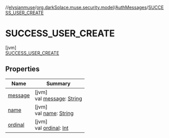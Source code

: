 //[elysianmuse](../../../../index.md)/[org.darkSolace.muse.security.model](../../index.md)/[AuthMessages](../index.md)/[SUCCESS_USER_CREATE](index.md)

# SUCCESS_USER_CREATE

[jvm]\
[SUCCESS_USER_CREATE](index.md)

## Properties

| Name                                                                                                                           | Summary                                                                                                                                                                                                                    |
|--------------------------------------------------------------------------------------------------------------------------------|----------------------------------------------------------------------------------------------------------------------------------------------------------------------------------------------------------------------------|
| [message](../message.md)                                                                                                       | [jvm]<br>val [message](../message.md): [String](https://kotlinlang.org/api/latest/jvm/stdlib/kotlin/-string/index.html)                                                                                                    |
| [name](../../../org.darkSolace.muse.user.model/-user-tag/-c-o-m-m-e-n-t-e-r/index.md#-372974862%2FProperties%2F-1216412040)    | [jvm]<br>val [name](../../../org.darkSolace.muse.user.model/-user-tag/-c-o-m-m-e-n-t-e-r/index.md#-372974862%2FProperties%2F-1216412040): [String](https://kotlinlang.org/api/latest/jvm/stdlib/kotlin/-string/index.html) |
| [ordinal](../../../org.darkSolace.muse.user.model/-user-tag/-c-o-m-m-e-n-t-e-r/index.md#-739389684%2FProperties%2F-1216412040) | [jvm]<br>val [ordinal](../../../org.darkSolace.muse.user.model/-user-tag/-c-o-m-m-e-n-t-e-r/index.md#-739389684%2FProperties%2F-1216412040): [Int](https://kotlinlang.org/api/latest/jvm/stdlib/kotlin/-int/index.html)    |
